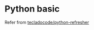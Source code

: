 # Python basic

Refer from [tecladocode/python-refresher](https://github.com/tecladocode/python-refresher)
